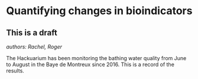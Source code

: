 # Quantifying changes in bioindicators

## This is a draft

_authors: Rachel, Roger_

The Hackuarium has been monitoring the bathing water quality from June to August in the Baye de Montreux since 2016. This is a record of the results.

